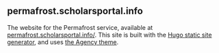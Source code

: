 ## permafrost.scholarsportal.info

The website for the Permafrost service, available at [permafrost.scholarsportal.info/](https://permafrost.scholarsportal.info/). This site is built with the [Hugo static site generator](https://gohugo.io/), and uses [the Agency theme](http://themes.gohugo.io/agency/).